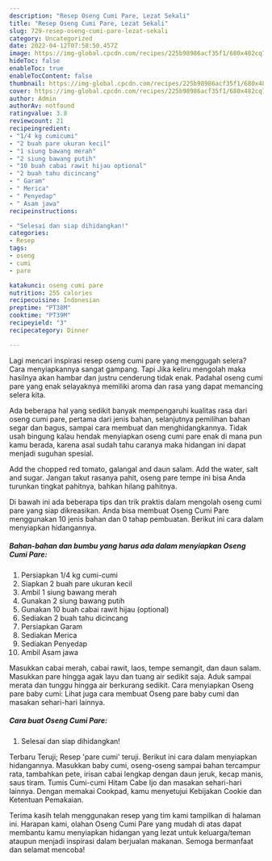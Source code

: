 ```yaml
---
description: "Resep Oseng Cumi Pare, Lezat Sekali"
title: "Resep Oseng Cumi Pare, Lezat Sekali"
slug: 729-resep-oseng-cumi-pare-lezat-sekali
category: Uncategorized
date: 2022-04-12T07:58:50.457Z
image: https://img-global.cpcdn.com/recipes/225b98986acf35f1/680x482cq70/oseng-cumi-pare-foto-resep-utama.jpg
hideToc: false
enableToc: true
enableTocContent: false
thumbnail: https://img-global.cpcdn.com/recipes/225b98986acf35f1/680x482cq70/oseng-cumi-pare-foto-resep-utama.jpg
cover: https://img-global.cpcdn.com/recipes/225b98986acf35f1/680x482cq70/oseng-cumi-pare-foto-resep-utama.jpg
author: Admin
authorAv: notfound
ratingvalue: 3.8
reviewcount: 21
recipeingredient:
- "1/4 kg cumicumi"
- "2 buah pare ukuran kecil"
- "1 siung bawang merah"
- "2 siung bawang putih"
- "10 buah cabai rawit hijau optional"
- "2 buah tahu dicincang"
- " Garam"
- " Merica"
- " Penyedap"
- " Asam jawa"
recipeinstructions:

- "Selesai dan siap dihidangkan!"
categories:
- Resep
tags:
- oseng
- cumi
- pare

katakunci: oseng cumi pare 
nutrition: 255 calories
recipecuisine: Indonesian
preptime: "PT38M"
cooktime: "PT39M"
recipeyield: "3"
recipecategory: Dinner

---
```



Lagi mencari inspirasi resep oseng cumi pare yang menggugah selera? Cara menyiapkannya sangat gampang. Tapi Jika keliru mengolah maka hasilnya akan hambar dan justru cenderung tidak enak. Padahal oseng cumi pare yang enak selayaknya memiliki aroma dan rasa yang dapat memancing selera kita.


Ada beberapa hal yang sedikit banyak mempengaruhi kualitas rasa dari oseng cumi pare, pertama dari jenis bahan, selanjutnya pemilihan bahan segar dan bagus, sampai cara membuat dan menghidangkannya. Tidak usah bingung kalau hendak menyiapkan oseng cumi pare enak di mana pun kamu berada, karena asal sudah tahu caranya maka hidangan ini dapat menjadi suguhan spesial.

Add the chopped red tomato, galangal and daun salam. Add the water, salt and sugar. Jangan takut rasanya pahit, oseng pare tempe ini bisa Anda turunkan tingkat pahitnya, bahkan hilang pahitnya.


Di bawah ini ada beberapa tips dan trik praktis dalam mengolah oseng cumi pare yang siap dikreasikan. Anda bisa membuat Oseng Cumi Pare menggunakan 10 jenis bahan dan 0 tahap pembuatan. Berikut ini cara dalam menyiapkan hidangannya.

<!--inarticleads1-->

##### Bahan-bahan dan bumbu yang harus ada dalam menyiapkan Oseng Cumi Pare:

1. Persiapkan 1/4 kg cumi-cumi
1. Siapkan 2 buah pare ukuran kecil
1. Ambil 1 siung bawang merah
1. Gunakan 2 siung bawang putih
1. Gunakan 10 buah cabai rawit hijau (optional)
1. Sediakan 2 buah tahu dicincang
1. Persiapkan  Garam
1. Sediakan  Merica
1. Sediakan  Penyedap
1. Ambil  Asam jawa


Masukkan cabai merah, cabai rawit, laos, tempe semangit, dan daun salam. Masukkan pare hingga agak layu dan tuang air sedikit saja. Aduk sampai merata dan tunggu hingga air berkurang sedikit. Cara menyiapkan Oseng pare baby cumi: Lihat juga cara membuat Oseng pare baby cumi dan masakan sehari-hari lainnya. 

<!--inarticleads2-->

##### Cara buat Oseng Cumi Pare:


1. Selesai dan siap dihidangkan!

Terbaru Teruji; Resep &#39;pare cumi&#39; teruji. Berikut ini cara dalam menyiapkan hidangannya. Masukkan baby cumi, oseng-oseng sampai bahan tercampur rata, tambahkan pete, irisan cabai lengkap dengan daun jeruk, kecap manis, saus tiram. Tumis Cumi-cumi Hitam Cabe Ijo dan masakan sehari-hari lainnya. Dengan memakai Cookpad, kamu menyetujui Kebijakan Cookie dan Ketentuan Pemakaian. 

Terima kasih telah menggunakan resep yang tim kami tampilkan di halaman ini. Harapan kami, olahan Oseng Cumi Pare yang mudah di atas dapat membantu kamu menyiapkan hidangan yang lezat untuk keluarga/teman ataupun menjadi inspirasi dalam berjualan makanan. Semoga bermanfaat dan selamat mencoba!
